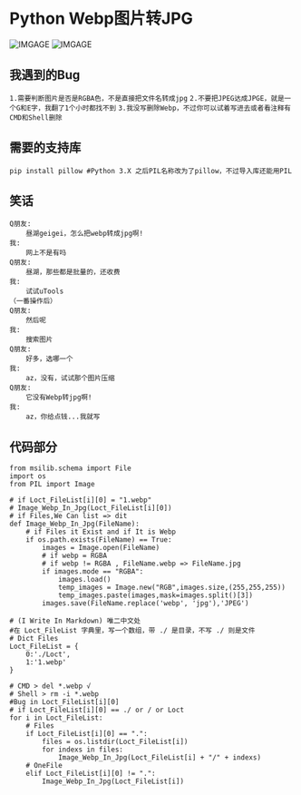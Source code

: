 # Python Webp图片转JPG
![IMGAGE](./index/202227/1.png)
![IMGAGE](./index/202227/2.png)
## 我遇到的Bug
 `1.需要判断图片是否是RGBA色，不是直接把文件名转成jpg`
 `2.不要把JPEG达成JPGE，就是一个G和E字，我翻了1个小时都找不到`
 `3.我没写删除Webp，不过你可以试着写进去或者看注释有CMD和Shell删除`
## 需要的支持库
`pip install pillow #Python 3.X 之后PIL名称改为了pillow，不过导入库还能用PIL`
## 笑话
```
Q朋友:
    昼湖geigei，怎么把webp转成jpg啊!
我:
    网上不是有吗
Q朋友:
    昼湖，那些都是批量的，还收费
我: 
    试试uTools
（一番操作后）
Q朋友:
    然后呢
我: 
    搜索图片
Q朋友:
    好多，选哪一个
我:
    az，没有，试试那个图片压缩
Q朋友:
    它没有Webp转jpg啊!
我:
    az，你给点钱...我就写
```
## 代码部分
```
from msilib.schema import File
import os
from PIL import Image

# if Loct_FileList[i][0] = "1.webp"
# Image_Webp_In_Jpg(Loct_FileList[i][0])
# if Files,We Can list => dit
def Image_Webp_In_Jpg(FileName):
    # if Files it Exist and if It is Webp
    if os.path.exists(FileName) == True:
        images = Image.open(FileName)
        # if webp = RGBA
        # if webp != RGBA , FileName.webp => FileName.jpg
        if images.mode == "RGBA":
            images.load()
            temp_images = Image.new("RGB",images.size,(255,255,255))
            temp_images.paste(images,mask=images.split()[3])
        images.save(FileName.replace('webp', 'jpg'),'JPEG')

# (I Write In Markdown) 唯二中文处
#在 Loct_FileList 字典里，写一个数组，带 ./ 是目录，不写 ./ 则是文件
# Dict Files
Loct_FileList = {
    0:'./Loct',
    1:'1.webp'
}

# CMD > del *.webp √
# Shell > rm -i *.webp
#Bug in Loct_FileList[i][0]
# if Loct_FileList[i][0] == ./ or / or Loct 
for i in Loct_FileList:
    # Files
    if Loct_FileList[i][0] == ".":
        files = os.listdir(Loct_FileList[i])
        for indexs in files:
            Image_Webp_In_Jpg(Loct_FileList[i] + "/" + indexs)
    # OneFile
    elif Loct_FileList[i][0] != ".":
        Image_Webp_In_Jpg(Loct_FileList[i])
    
```